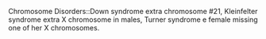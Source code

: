 Chromosome Disorders::Down syndrome extra chromosome #21, Kleinfelter syndrome extra X chromosome in males, Turner syndrome e female missing one of her X chromosomes.  